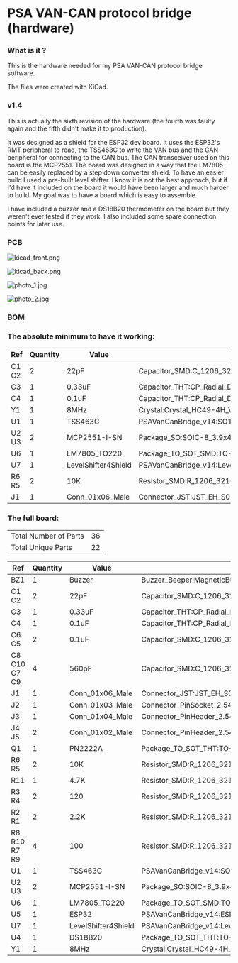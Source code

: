 # PSA VAN-CAN protocol bridge (hardware)

### What is it ?
This is the hardware needed for my PSA VAN-CAN protocol bridge software.

The files were created with KiCad. 

### v1.4

This is actually the sixth revision of the hardware (the fourth was faulty again and the fifth didn't make it to production).

It was designed as a shield for the ESP32 dev board. It uses the ESP32's RMT peripheral to read, the TSS463C to write the VAN bus and the CAN peripheral for connecting to the CAN bus. The CAN transceiver used on this board is the MCP2551.
The board was designed in a way that the LM7805 can be easily replaced by a step down converter shield.
To have an easier build I used a pre-built level shifter. I know it is not the best approach, but if I'd have it included on the board it would have been larger and much harder to build. My goal was to have a board which is easy to assemble.

I have included a buzzer and a DS18B20 thermometer on the board but they weren't ever tested if they work. I also included some spare connection points for later use.

### PCB

![kicad_front.png](https://github.com/morcibacsi/PSAVanCanBridgeHW/raw/v1.4/images/kicad_front.png)

![kicad_back.png](https://github.com/morcibacsi/PSAVanCanBridgeHW/raw/v1.4/images/kicad_back.png)

![photo_1.jpg](https://github.com/morcibacsi/PSAVanCanBridgeHW/raw/v1.4/images/photo_1.jpg)

![photo_2.jpg](https://github.com/morcibacsi/PSAVanCanBridgeHW/raw/v1.4/images/photo_2.jpg)

### BOM



### The absolute minimum to have it working:

|    Ref    |    Quantity    |    Value    |Footprint    |
|-|-|-|-|
|    C1 C2     |    2    |    22pF    |Capacitor_SMD:C_1206_3216Metric_Pad1.42x1.75mm_HandSolder    |
|    C3     |    1    |    0.33uF    |Capacitor_THT:CP_Radial_D4.0mm_P2.00mm    |
|    C4     |    1    |    0.1uF    |Capacitor_THT:CP_Radial_D4.0mm_P2.00mm    |
|    Y1     |    1    |    8MHz    |Crystal:Crystal_HC49-4H_Vertical    |
|    U1     |    1    |    TSS463C    |PSAVanCanBridge_v14:SO16L    |
|    U2 U3     |    2    |    MCP2551-I-SN    |Package_SO:SOIC-8_3.9x4.9mm_P1.27mm    |
|    U6     |    1    |    LM7805_TO220    |Package_TO_SOT_SMD:TO-252-2    |
|    U7     |    1    |    LevelShifter4Shield    |PSAVanCanBridge_v14:LevelShifter4_shield    |
|    R6 R5 |    2    |    10K    |Resistor_SMD:R_1206_3216Metric_Pad1.42x1.75mm_HandSolder    |
|    J1     |    1    |    Conn_01x06_Male    |Connector_JST:JST_EH_S06B-EH_1x06_P2.50mm_Horizontal    |

### The full board:

| | |
|-|-|
|Total Number of Parts    |    36|
|Total Unique Parts    |    22|

|    Ref    |    Quantity    |    Value    |Footprint    |
|-|-|-|-|
|    BZ1     |    1    |    Buzzer    |Buzzer_Beeper:MagneticBuzzer_Kingstate_KCG0601    |
|    C1 C2     |    2    |    22pF    |Capacitor_SMD:C_1206_3216Metric_Pad1.42x1.75mm_HandSolder    |
|    C3     |    1    |    0.33uF    |Capacitor_THT:CP_Radial_D4.0mm_P2.00mm    |
|    C4     |    1    |    0.1uF    |Capacitor_THT:CP_Radial_D4.0mm_P2.00mm    |
|    C6 C5     |    2    |    0.1uF    |Capacitor_SMD:C_1206_3216Metric_Pad1.42x1.75mm_HandSolder    |
|    C8 C10 C7 C9     |    4    |    560pF    |Capacitor_SMD:C_1206_3216Metric_Pad1.42x1.75mm_HandSolder    |
|    J1     |    1    |    Conn_01x06_Male    |Connector_JST:JST_EH_S06B-EH_1x06_P2.50mm_Horizontal    |
|    J2     |    1    |    Conn_01x03_Male    |Connector_PinSocket_2.54mm:PinSocket_1x03_P2.54mm_Vertical    |
|    J3     |    1    |    Conn_01x04_Male    |Connector_PinHeader_2.54mm:PinHeader_1x04_P2.54mm_Vertical    |
|    J4 J5     |    2    |    Conn_01x02_Male    |Connector_PinHeader_2.54mm:PinHeader_1x02_P2.54mm_Vertical    |
|    Q1     |    1    |    PN2222A    |Package_TO_SOT_THT:TO-92_Inline    |
|    R6 R5 |    2    |    10K    |Resistor_SMD:R_1206_3216Metric_Pad1.42x1.75mm_HandSolder    |
|    R11     |    1    |    4.7K    |Resistor_SMD:R_1206_3216Metric_Pad1.42x1.75mm_HandSolder    |
|    R3 R4     |    2    |    120    |Resistor_SMD:R_1206_3216Metric_Pad1.42x1.75mm_HandSolder    |
|    R2 R1     |    2    |    2.2K    |Resistor_SMD:R_1206_3216Metric_Pad1.42x1.75mm_HandSolder    |
|    R8 R10 R7 R9     |    4    |    100    |Resistor_SMD:R_1206_3216Metric_Pad1.42x1.75mm_HandSolder    |
|    U1     |    1    |    TSS463C    |PSAVanCanBridge_v14:SO16L    |
|    U2 U3     |    2    |    MCP2551-I-SN    |Package_SO:SOIC-8_3.9x4.9mm_P1.27mm    |
|    U6     |    1    |    LM7805_TO220    |Package_TO_SOT_SMD:TO-252-2    |
|    U5     |    1    |    ESP32    |PSAVanCanBridge_v14:ESP32_shield    |
|    U7     |    1    |    LevelShifter4Shield    |PSAVanCanBridge_v14:LevelShifter4_shield    |
|    U4     |    1    |    DS18B20    |Package_TO_SOT_THT:TO-92_Inline    |
|    Y1     |    1    |    8MHz    |Crystal:Crystal_HC49-4H_Vertical    |

